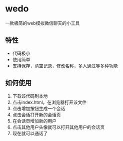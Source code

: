 # wedo
一款极简的web模拟微信聊天的小工具

## 特性
- 代码极小
- 使用简单
- 支持保存，清空记录，修改名称，多人通过等多种功能

## 如何使用
1. 下载该代码到本地
2. 点击index.html，在浏览器打开该文件
3. 点击增加按钮生成一个会话
4. 点击会话打开新的会话页
5. 在会话页增加新的用户
6. 点击其他用户头像就可以打开其他用户的会话页
7. 现在就可以通话了
